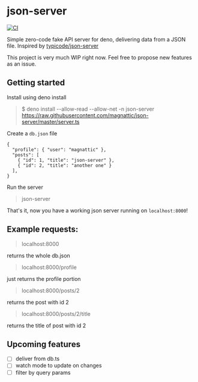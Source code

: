 # json-server

[![CI](https://github.com/magnattic/json-server/workflows/CI/badge.svg)](https://github.com/magnattic/json-server/actions?query=workflow%3ACI)

Simple zero-code fake API server for deno, delivering data from a JSON file. Inspired by [typicode/json-server](https://github.com/typicode/json-server)

This project is very much WIP right now. Feel free to propose new features as an issue.

## Getting started

Install using deno install

> \$ deno install --allow-read --allow-net -n json-server https://raw.githubusercontent.com/magnattic/json-server/master/server.ts

Create a `db.json` file

```
{
  "profile": { "user": "magnattic" },
  "posts": [
    { "id": 1, "title": "json-server" },
    { "id": 2, "title": "another one" }
  ],
}
```

Run the server

> json-server

That's it, now you have a working json server running on `localhost:8000`!

## Example requests:

> localhost:8000

returns the whole db.json

> localhost:8000/profile

just returns the profile portion

> localhost:8000/posts/2

returns the post with id 2

> localhost:8000/posts/2/title

returns the title of post with id 2

## Upcoming features

- [ ] deliver from db.ts
- [ ] watch mode to update on changes
- [ ] filter by query params
